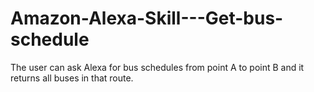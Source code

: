 # Amazon-Alexa-Skill---Get-bus-schedule


The user can ask Alexa for bus schedules from point A to point B and it returns all buses in that route.

